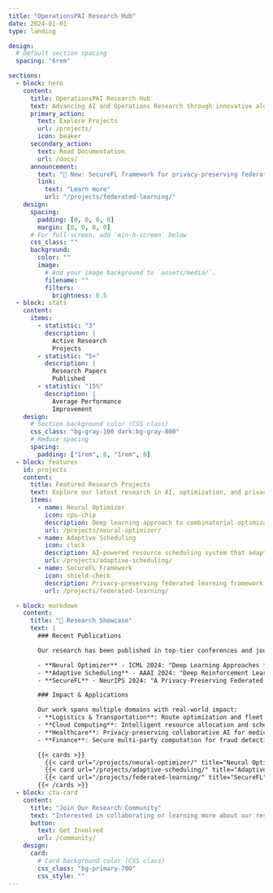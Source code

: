 ```yaml
---
title: "OperationsPAI Research Hub"
date: 2024-01-01
type: landing

design:
  # Default section spacing
  spacing: "6rem"

sections:
  - block: hero
    content:
      title: OperationsPAI Research Hub
      text: Advancing AI and Operations Research through innovative algorithms, privacy-preserving technologies, and intelligent systems. Explore our cutting-edge research projects and their real-world applications.
      primary_action:
        text: Explore Projects
        url: /projects/
        icon: beaker
      secondary_action:
        text: Read Documentation
        url: /docs/
      announcement:
        text: "🎉 New: SecureFL framework for privacy-preserving federated learning now available!"
        link:
          text: "Learn more"
          url: "/projects/federated-learning/"
    design:
      spacing:
        padding: [0, 0, 0, 0]
        margin: [0, 0, 0, 0]
      # For full-screen, add `min-h-screen` below
      css_class: ""
      background:
        color: ""
        image:
          # Add your image background to `assets/media/`.
          filename: ""
          filters:
            brightness: 0.5
  - block: stats
    content:
      items:
        - statistic: "3"
          description: |
            Active Research
            Projects
        - statistic: "5+"
          description: |
            Research Papers
            Published
        - statistic: "15%"
          description: |
            Average Performance
            Improvement
    design:
      # Section background color (CSS class)
      css_class: "bg-gray-100 dark:bg-gray-800"
      # Reduce spacing
      spacing:
        padding: ["1rem", 0, "1rem", 0]
  - block: features
    id: projects
    content:
      title: Featured Research Projects
      text: Explore our latest research in AI, optimization, and privacy-preserving technologies. Each project represents cutting-edge work with practical applications.
      items:
        - name: Neural Optimizer
          icon: cpu-chip
          description: Deep learning approach to combinatorial optimization problems using graph neural networks and reinforcement learning.
          url: /projects/neural-optimizer/
        - name: Adaptive Scheduling
          icon: clock
          description: AI-powered resource scheduling system that adapts to dynamic workloads using deep reinforcement learning.
          url: /projects/adaptive-scheduling/
        - name: SecureFL Framework
          icon: shield-check
          description: Privacy-preserving federated learning framework with differential privacy and secure aggregation.
          url: /projects/federated-learning/

  - block: markdown
    content:
      title: "🔬 Research Showcase"
      text: |
        ### Recent Publications

        Our research has been published in top-tier conferences and journals:

        - **Neural Optimizer** - ICML 2024: "Deep Learning Approaches for Combinatorial Optimization"
        - **Adaptive Scheduling** - AAAI 2024: "Deep Reinforcement Learning for Dynamic Resource Management" 
        - **SecureFL** - NeurIPS 2024: "A Privacy-Preserving Federated Learning Framework"

        ### Impact & Applications

        Our work spans multiple domains with real-world impact:
        - **Logistics & Transportation**: Route optimization and fleet management
        - **Cloud Computing**: Intelligent resource allocation and scheduling
        - **Healthcare**: Privacy-preserving collaborative AI for medical research
        - **Finance**: Secure multi-party computation for fraud detection

        {{< cards >}}
          {{< card url="/projects/neural-optimizer/" title="Neural Optimizer" icon="cpu-chip" subtitle="15% improvement in optimization performance" >}}
          {{< card url="/projects/adaptive-scheduling/" title="Adaptive Scheduling" icon="clock" subtitle="25% reduction in resource waste" >}}
          {{< card url="/projects/federated-learning/" title="SecureFL" icon="shield-check" subtitle="Privacy-preserving collaborative learning" >}}
        {{< /cards >}}
  - block: cta-card
    content:
      title: "Join Our Research Community"
      text: "Interested in collaborating or learning more about our research? Get involved with OperationsPAI and help advance the field of AI and operations research."
      button:
        text: Get Involved
        url: /community/
    design:
      card:
        # Card background color (CSS class)
        css_class: "bg-primary-700"
        css_style: ""
---
```

